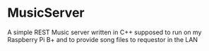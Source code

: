 # MusicServer
A simple REST Music server written in C++ supposed to run on my Raspberry Pi B+ and to provide song files to requestor in the LAN

